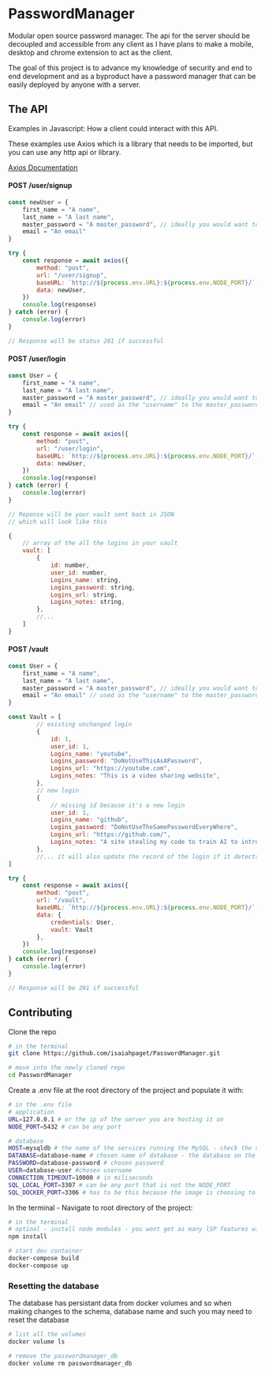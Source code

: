 # PasswordManager

Modular open source password manager. The api for the server should be decoupled and accessible from
any client as I have plans to make a mobile, desktop and chrome extension to act as the client.

The goal of this project is to advance my knowledge of security and end to end development
and as a byproduct have a password manager that can be easily deployed by anyone with a server.

## The API
Examples in Javascript: How a client could interact with this API.

These examples use Axios which is a library that needs to be imported, but
you can use any http api or library.

[Axios Documentation](https://axios-http.com/docs/api_intro)
#### POST /user/signup
```javascript
const newUser = {
    first_name = "A name",
    last_name = "A last name",
    master_password = "A master_password", // ideally you would want to send this having been hashed on the client side for max security
    email = "An email"
}

try {
    const response = await axios({
        method: "post",
        url: "/user/signup",
        baseURL: `http://${process.env.URL}:${process.env.NODE_PORT}/`,
        data: newUser,
    })
    console.log(response)
} catch (error) {
    console.log(error)
}

// Response will be status 201 if successful
```

#### POST /user/login
```javascript
const User = {
    first_name = "A name",
    last_name = "A last name",
    master_password = "A master_password", // ideally you would want to send this having been hashed on the client side for max security
    email = "An email" // used as the "username" to the master_password
}

try {
    const response = await axios({
        method: "post",
        url: "/user/login",
        baseURL: `http://${process.env.URL}:${process.env.NODE_PORT}/`,
        data: newUser,
    })
    console.log(response)
} catch (error) {
    console.log(error)
}

// Reponse will be your vault sent back in JSON
// which will look like this

{
    // array of the all the logins in your vault
    vault: [
        {
            id: number,
            user_id: number,
            Logins_name: string,
            Logins_password: string,
            Logins_url: string,
            Logins_notes: string,
        },
        //...
    ]
}
```

#### POST /vault
```javascript
const User = {
    first_name = "A name",
    last_name = "A last name",
    master_password = "A master_password", // ideally you would want to send this having been hashed on the client side for max security
    email = "An email" // used as the "username" to the master_password
}

const Vault = [
        // existing unchanged login
        {
            id: 1,
            user_id: 1,
            Logins_name: "youtube",
            Logins_password: "DoNotUseThisAsAPassword",
            Logins_url: "https://youtube.com",
            Logins_notes: "This is a video sharing website",
        },
        // new login
        {
            // missing id because it's a new login
            user_id: 1,
            Logins_name: "github",
            Logins_password: "DoNotUseTheSamePasswordEveryWhere",
            Logins_url: "https://github.com/",
            Logins_notes: "A site stealing my code to train AI to introduce bugs into critical systems",
        },
        //... it will also update the record of the login if it detects changes in an existing login
]

try {
    const response = await axios({
        method: "post",
        url: "/vault",
        baseURL: `http://${process.env.URL}:${process.env.NODE_PORT}/`,
        data: {
            credentials: User, 
            vault: Vault
        },
    })
    console.log(response)
} catch (error) {
    console.log(error)
}

// Response will be 201 if successful
```


## Contributing

Clone the repo
```bash
# in the terminal
git clone https://github.com/isaiahpaget/PasswordManager.git

# move into the newly cloned repo
cd PasswordManager
```

Create a .env file at the root directory of the project and populate it with:
```bash
# in the .env file
# application
URL=127.0.0.1 # or the ip of the server you are hosting it on
NODE_PORT=5432 # can be any port

# database
HOST=mysqldb # the name of the services running the MySQL - check the docker-compose.yaml
DATABASE=database-name # chosen name of database - the database on the MySQL server
PASSWORD=database-password # chosen password
USER=database-user #chosen username
CONNECTION_TIMEOUT=10000 # in miliseconds
SQL_LOCAL_PORT=3307 # can be any port that is not the NODE_PORT
SQL_DOCKER_PORT=3306 # has to be this because the image is choosing to operate on this port

```
In the terminal - Navigate to root directory of the project:
``` bash
# in the terminal
# optinal - install node modules - you wont get as many lSP features without
npm install

# start dev container
docker-compose build
docker-compose up
```

### Resetting the database
The database has persistant data from docker volumes and so when making changes to the schema, database name and such you may need to reset the database
```bash
# list all the volumes
docker volume ls

# remove the passwordmanager_db
docker volume rm passwordmanager_db

```
